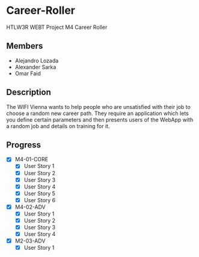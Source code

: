 # Career-Roller
HTLW3R WEBT Project M4 Career Roller

## Members
- Alejandro Lozada
- Alexander Sarka
- Omar Faid

## Description
The WIFI Vienna wants to help people who are unsatisfied with their 
job to choose a random new career path. They require an application
which lets you define certain parameters and then presents users
of the WebApp with a random job and details on training for it.

## Progress
- [X] M4-01-CORE
  - [X] User Story 1
  - [x] User Story 2
  - [X] User Story 3
  - [X] User Story 4
  - [X] User Story 5
  - [X] User Story 6
- [X] M4-02-ADV
  - [X] User Story 1
  - [X] User Story 2
  - [X] User Story 3
  - [X] User Story 4
- [X] M2-03-ADV
  - [X] User Story 1

